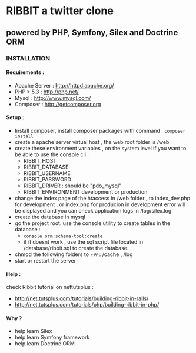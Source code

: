 RIBBIT a twitter clone
======================

powered by PHP, Symfony, Silex and Doctrine ORM
-----------------------------------------------

### INSTALLATION

#### Requirements :

+ Apache Server : http://httpd.apache.org/
+ PHP > 5.3 : http://php.net/
+ Mysql : http://www.mysql.com/
+ Composer : http://getcomposer.org

#### Setup :

+ Install composer, install composer packages with command : <code>composer install</code>
+ create a apache server virtual host , the web root folder is /web
+ create these environment variables , on the system level if you want to be able to use the console cli : 
    + RIBBIT_HOST
    + RIBBIT_DATABASE
    + RIBBIT_USERNAME
    + RIBBIT_PASSWORD
    + RIBBIT_DRIVER : should be "pdo_mysql"
    + RIBBIT_ENVIRONMENT development or production
+ change the index page of the htaccess in /web folder , 
    to index_dev.php for development , or index.php for producion
    in development error will be displayed and you can check application logs in /log/silex.log
+ create the database in mysql
+ go the project root. use the console utility to create tables in the database :
    + <code>console orm:schema-tool:create</code>
    + if it doesnt work , use the sql script file located in /database/ribbit.sql to create the database.
+ chmod the following folders to +w : /cache , /log
+ start or restart the server

#### Help : 

check Ribbit tutorial on nettutsplus : 
+ http://net.tutsplus.com/tutorials/building-ribbit-in-rails/
+ http://net.tutsplus.com/tutorials/php/building-ribbit-in-php/


#### Why ?

+ help learn Silex
+ help learn Symfony framework
+ help learn Doctrine ORM
